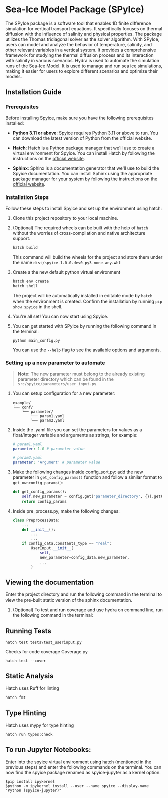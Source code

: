 # Sea-Ice Model Package (SPyIce)

The SPyIce package is a software tool that enables 1D finite difference simulation for vertical transport equations. It specifically focuses on thermal diffusion with the influence of salinity and physical properties. The package utilizes the Thomas tridiagonal solver as the solver algorithm. With SPyIce, users can model and analyze the behavior of temperature, salinity, and other relevant variables in a vertical system. It provides a comprehensive framework for studying the thermal diffusion process and its interaction with salinity in various scenarios. Hydra is used to automate the simulation runs of the Sea-Ice Model. It is used to manage and run sea ice simulations, making it easier for users to explore different scenarios and optimize their models.

## Installation Guide

### Prerequisites

Before installing Spyice, make sure you have the following prerequisites installed:

- **Python 3.11 or above**: Spyice requires Python 3.11 or above to run. You can download the latest version of Python from the official website.

- **Hatch**: Hatch is a Python package manager that we'll use to create a virtual environment for Spyice. You can install Hatch by following the instructions on the [official website](https://hatch.pypa.io/latest/install/).

- **Sphinx**: Sphinx is a documentation generator that we'll use to build the Spyice documentation. You can install Sphinx using the appropriate package manager for your system by following the instructions on the [official website](https://www.sphinx-doc.org/en/master/usage/installation.html).

### Installation Steps

Follow these steps to install Spyice and set up the environment using hatch:

1. Clone this project repository to your local machine.

2. (Optional) The required wheels can be built with the help of `hatch` without the worries of cross-compilation and native architecture support.

    ```bash
    hatch build
    ```

    This command will build the wheels for the project and store them under the name `dist/spyice-1.0.0.dev0-py3-none-any.whl`

3. Create a the new default python virtual environment

    ```bash
    hatch env create
    hatch shell
    ```

    The project will be automatically installed in editable mode by `hatch` when the environment is created. Confirm the installation by running `pip show spyice` in the shell.

4. You're all set! You can now start using Spyice.

5. You can get started with SPyIce by running the following command in the terminal:

    ```bash
    python main_config.py
    ```

    You can use the `--help` flag to see the available options and arguments.

### Setting up a new parameter to automate

> **Note:** The new parameter must belong to the already existing parameter directory which can be found in the `src/spyice/parameters/user_input.py`

1. You can setup configuration for a new parameter:

    ```
    example/
    └── conf/
        └── parameter/
            └── param1.yaml
            └── param2.yaml
    ```

2. Inside the .yaml file you can set the parameters for values as a float/integer variable and arguments as strings, for example:

    ```yaml
    # param1.yaml
    parameter: 1.0 # parameter value
    ```

    ```yaml
    # param2.yaml
    parameter: 'Argument' # parameter value
    ```

3. Make the following changes inside config_sort.py: add the new parameter in `get_config_params()` function and follow a similar format to `get_ownconfig_params()`:

    ```python
    def get_config_params():
        self.new_parameter = config.get("parameter_directory", {}).get("parameter_from_yaml", "default")
        return config_params
    ```

4. Inside pre_process.py, make the following changes:

    ```python
    class PreprocessData:
        ...
        def __init__():
            ...
            ...
        if config_data.constants_type == "real":
            UserInput.__init__(
                self,
                new_parameter=config_data.new_parameter,
                ...
            )
    ```

## Viewing the documentation

Enter the project directory and run the following command in the terminal to view the pre-built static version of the sphinx documentation.


   1. (Optional) To test and run coverage and use hydra on command line, run the following command in the terminal:

   ## Running Tests

   ```console
   hatch test tests\test_userinput.py
   ```

   Checks for code coverage Coverage.py

   ```console
   hatch test --cover
   ```

   ## Static Analysis

   Hatch uses Ruff for linting

   ```console
   hatch fmt
   ```

   ## Type Hinting

   Hatch uses mypy for type hinting

   ```console
   hatch run types:check
   ```

## To run Jupyter Notebooks:

Enter into the spyice virtual environment using hatch (mentioned in the previous steps) and enter the following commands on the terminal. You can now find the spyice package renamed as spyice-jupyter as a kernel option. 

   ```console
   $pip install ipykernel
   $python -m ipykernel install --user --name spyice --display-name "Python (spyice-jupyter)"
   ```